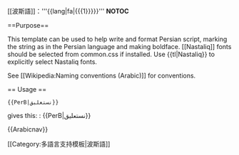 [[波斯語]]：'''{{lang|fa|{{{1}}}}}'''<noinclude>
__NOTOC__

==Purpose==

This template can be used to help write and format Persian script, marking the string as in the Persian language and making boldface. [[Nastaliq]] fonts should be selected from common.css if installed. Use {{tl|Nastaliq}} to explicitly select Nastaliq fonts.

See [[Wikipedia:Naming conventions (Arabic)]] for conventions. 

== Usage ==

<code><nowiki>{{PerB|نستعلیق}}</nowiki></code>

gives this:
: {{PerB|نستعلیق}}

{{Arabicnav}}

[[Category:多語言支持模板|波斯語]]
</noinclude>